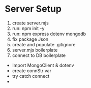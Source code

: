 # Server Setup

1. create server.mjs
2. run: npm init -y
3. run: npm express dotenv mongodb
4. fix package Json
5. create and populate .gitignore
6. server.mjs boilerplate
7. connect to DB boilerplate
  - Import MongoClient & dotenv
  - create connStr var
  - try catch connect
  -